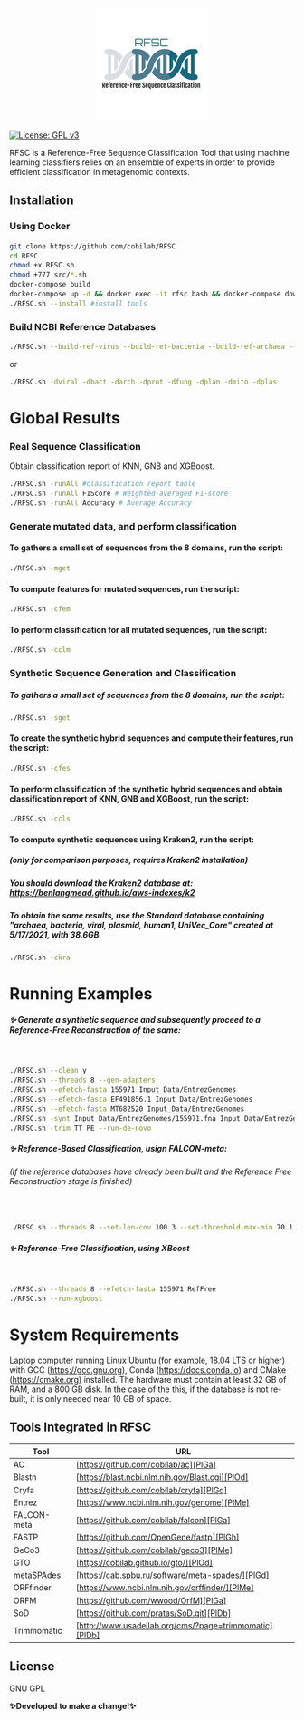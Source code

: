 <p align="center"> <img src="Logo.png"> </p>


[![License: GPL v3](https://img.shields.io/badge/License-GPL%20v3-blue.svg)](LICENSE)


RFSC is a Reference-Free Sequence Classification Tool that using machine learning classifiers relies on an ensemble of experts in order to provide efficient classification in metagenomic contexts.


## <b>Installation</b>

### <b>Using Docker</b>

```sh
git clone https://github.com/cobilab/RFSC
cd RFSC
chmod +x RFSC.sh 
chmod +777 src/*.sh
docker-compose build
docker-compose up -d && docker exec -it rfsc bash && docker-compose down
./RFSC.sh --install #install tools
```

### <b>Build NCBI Reference Databases</b>

```sh
./RFSC.sh --build-ref-virus --build-ref-bacteria --build-ref-archaea --build-ref-protozoa \ --build-ref-fungi --build-ref-plant --build-ref-mitochondrial --build-ref-plastid
```

or 

```sh
./RFSC.sh -dviral -dbact -darch -dprot -dfung -dplan -dmito -dplas
```

# Global Results

### <b>Real Sequence Classification </b>
Obtain classification report of KNN, GNB and XGBoost. 

```sh
./RFSC.sh -runAll #classification report table
./RFSC.sh -runAll F1Score # Weighted-averaged F1-score
./RFSC.sh -runAll Accuracy # Average Accuracy
```

### <b>Generate mutated data, and perform classification</b>

#### To gathers a small set of sequences from the 8 domains, run the script:
```sh
./RFSC.sh -mget  
```

#### To compute features for mutated sequences, run the script:
```sh
./RFSC.sh -cfem
```

#### To perform classification for all mutated sequences, run the script:
```sh
./RFSC.sh -cclm 
```

### <b>Synthetic Sequence Generation and Classification</b>

##### To gathers a small set of sequences from the 8 domains, run the script:
```sh
./RFSC.sh -sget
```

#### To create the synthetic hybrid sequences and compute their features, run the script:

```sh
./RFSC.sh -cfes
```

#### To perform classification of the synthetic hybrid sequences and obtain classification report of KNN, GNB and XGBoost, run the script:

```sh
./RFSC.sh -ccls
```

#### To compute synthetic sequences using Kraken2, run the script:
#####  (only for comparison purposes, requires Kraken2 installation)
##### You should download the Kraken2 database at: https://benlangmead.github.io/aws-indexes/k2 
##### To obtain the same results, use the Standard database containing "archaea, bacteria, viral, plasmid, human1, UniVec_Core" created at 5/17/2021, with 38.6GB.
```sh
./RFSC.sh -ckra
```

# Running Examples

##### ✨ Generate a synthetic sequence and subsequently proceed to a Reference-Free Reconstruction of the same:
&nbsp;
```sh
./RFSC.sh --clean y
./RFSC.sh --threads 8 --gen-adapters
./RFSC.sh --efetch-fasta 155971 Input_Data/EntrezGenomes 
./RFSC.sh --efetch-fasta EF491856.1 Input_Data/EntrezGenomes 
./RFSC.sh --efetch-fasta MT682520 Input_Data/EntrezGenomes
./RFSC.sh -synt Input_Data/EntrezGenomes/155971.fna Input_Data/EntrezGenomes/EF491856.1.fna Input_Data/EntrezGenomes/MT682520.fna
./RFSC.sh -trim TT PE --run-de-novo
```

##### ✨ Reference-Based Classification, usign FALCON-meta:
###### (If the reference databases have already been built and the Reference Free Reconstruction stage is finished)
&nbsp;
```sh
./RFSC.sh --threads 8 --set-len-cov 100 3 --set-threshold-max-min 70 1 --run-falcon SO Viral
```


##### ✨ Reference-Free Classification, using XBoost 
&nbsp;
```sh
./RFSC.sh --threads 8 --efetch-fasta 155971 RefFree
./RFSC.sh --run-xgboost
```

# System Requirements

Laptop computer running Linux Ubuntu (for example, 18.04 LTS or higher) with GCC (https://gcc.gnu.org), Conda (https://docs.conda.io) and CMake (https://cmake.org) installed. The hardware must contain at least 32 GB of RAM, and a 800 GB disk. In the case of the this, if the database is not re-built, it is only needed near 10 GB of space.

## Tools Integrated in RFSC

| Tool | URL |
| ------ | ------ |
| AC | [https://github.com/cobilab/ac][PlGa] |
| Blastn | [https://blast.ncbi.nlm.nih.gov/Blast.cgi][PlOd] |
| Cryfa | [https://github.com/cobilab/cryfa][PlGd] |
| Entrez | [https://www.ncbi.nlm.nih.gov/genome][PlMe] |
| FALCON-meta | [https://github.com/cobilab/falcon][PlGa] |
| FASTP | [https://github.com/OpenGene/fastp][PlGh] |
| GeCo3 | [https://github.com/cobilab/geco3][PlMe] |
| GTO | [https://cobilab.github.io/gto/][PlOd] |
| metaSPAdes | [https://cab.spbu.ru/software/meta-spades/][PlGd] |
| ORFfinder | [https://www.ncbi.nlm.nih.gov/orffinder/][PlMe] |
| ORFM | [https://github.com/wwood/OrfM][PlGa] |
| SoD | [https://github.com/pratas/SoD.git][PlDb] |
| Trimmomatic | [http://www.usadellab.org/cms/?page=trimmomatic][PlDb] |
## License

GNU GPL

**✨Developed to make a change!✨**

[//]: # (These are reference links used in the body of this note and get stripped out when the markdown processor does its job. There is no need to format nicely because it shouldn't be seen. Thanks SO - http://stackoverflow.com/questions/4823468/store-comments-in-markdown-syntax)

   [dill]: <https://github.com/joemccann/dillinger>
   [git-repo-url]: <https://github.com/joemccann/dillinger.git>
   [john gruber]: <http://daringfireball.net>
   [df1]: <http://daringfireball.net/projects/markdown/>
   [markdown-it]: <https://github.com/markdown-it/markdown-it>
   [Ace Editor]: <http://ace.ajax.org>
   [node.js]: <http://nodejs.org>
   [Twitter Bootstrap]: <http://twitter.github.com/bootstrap/>
   [jQuery]: <http://jquery.com>
   [@tjholowaychuk]: <http://twitter.com/tjholowaychuk>
   [express]: <http://expressjs.com>
   [AngularJS]: <http://angularjs.org>
   [Gulp]: <http://gulpjs.com>

   [PlDb]: <https://github.com/joemccann/dillinger/tree/master/plugins/dropbox/README.md>
   [PlGh]: <https://github.com/joemccann/dillinger/tree/master/plugins/github/README.md>
   [PlGd]: <https://github.com/joemccann/dillinger/tree/master/plugins/googledrive/README.md>
   [PlOd]: <https://github.com/joemccann/dillinger/tree/master/plugins/onedrive/README.md>
   [PlMe]: <https://github.com/joemccann/dillinger/tree/master/plugins/medium/README.md>
   [PlGa]: <https://github.com/RahulHP/dillinger/blob/master/plugins/googleanalytics/README.md>
